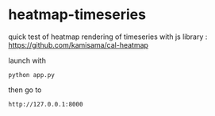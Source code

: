 heatmap-timeseries
==================

quick test of heatmap rendering of timeseries with js
library : https://github.com/kamisama/cal-heatmap

launch with 
    
    python app.py 

then go to

    http://127.0.0.1:8000
